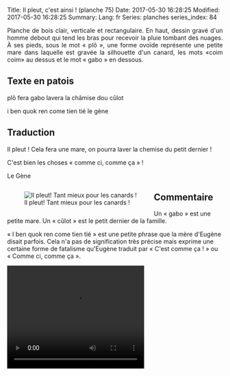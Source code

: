 Title: Il pleut, c'est ainsi ! (planche 75)
Date: 2017-05-30 16:28:25
Modified: 2017-05-30 16:28:25
Summary: 
Lang: fr
Series: planches
series_index: 84

<p style="text-align:justify;">Planche de bois clair, verticale et
rectangulaire. En haut, dessin gravé d'un homme debout qui tend les
bras pour recevoir la pluie tombant des nuages. À ses pieds, sous le
mot « plô », une forme ovoïde représente une petite mare dans laquelle
est gravée la silhouette d'un canard, les mots «coim coim» au dessus
et le mot « gabo » en dessous.</p>

<figure class="image-block" style="float: right;">
  <img alt="" src="{static}/images/planche_75.png">
  <figcaption style="max-width: 208px"></figcaption>
</figure>

## Texte en patois

plô  fera  gabo  lavera  la  châmise  dou  cûlot

i ben quok ren come tien tié le gène

## Traduction

Il pleut ! Cela fera une mare, on pourra laver la chemise du petit dernier !

C'est bien les choses « comme ci, comme ça » !

Le Gène

<figure class="image-block" style="float: left;">
  <img alt="Il pleut! Tant mieux pour les canards !" src="{static}/images/planche_75_dessin.png">
  <figcaption style="max-width: 350px">Il pleut! Tant mieux pour les canards !</figcaption>
</figure>

## Commentaire

Un « gabo » est une petite mare. Un « cûlot » est le petit dernier de la famille.

« I ben quok ren come tien tié » est une petite phrase que la mère
d'Eugène disait parfois. Cela n'a pas de signification très précise
mais exprime une certaine forme de fatalisme qu'Eugène traduit par
« C'est comme ça ! » ou « Comme ci, comme ça ».

<video width="320" height="240" controls>
  <source src="https://d1njpgd0ygatdn.cloudfront.net/video_75.mp4" type="video/mp4">
</video>
